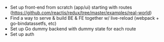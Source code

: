 
- Set up front-end from scratch (app/ui) starting with routes (https://github.com/reactjs/redux/tree/master/examples/real-world)
- Find a way to serve & build BE & FE together w/ live-reload (webpack + go-bindatassetfs, etc)
- Set up Go dummy backend with dummy state for each route
- Set up auth
